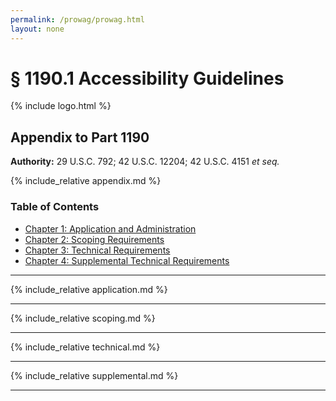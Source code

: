 ```yaml
---
permalink: /prowag/prowag.html
layout: none
---
```

# § 1190.1 Accessibility Guidelines

{% include logo.html %}

## Appendix to Part 1190

**Authority:** 29 U.S.C. 792; 42 U.S.C. 12204; 42 U.S.C. 4151 _et seq._

{% include_relative appendix.md %}

### Table of Contents

- [Chapter 1: Application and Administration](#chapter-1-application-and-administration)
- [Chapter 2: Scoping Requirements](#chapter-2-scoping-requirements)
- [Chapter 3: Technical Requirements](#chapter-3-technical-requirements)
- [Chapter 4: Supplemental Technical Requirements](#chapter-4-supplemental-technical-requirements)

---

{% include_relative application.md %}

---

{% include_relative scoping.md %}

---

{% include_relative technical.md %}

---

{% include_relative supplemental.md %}

---

